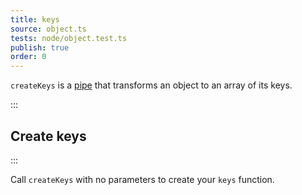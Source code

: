 ```yaml
---
title: keys
source: object.ts
tests: node/object.test.ts
publish: true
order: 0
---
```


`createKeys` is a [pipe](/docs/logic/pipes-overview) that transforms an object to an array of its keys.


:::
## Create keys
:::

Call `createKeys` with no parameters to create your `keys` function.
